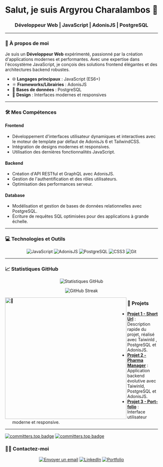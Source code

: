 <h1 align="center">Salut, je suis Argyrou Charalambos 👋</h1>
<h3 align="center">Développeur Web | JavaScript | AdonisJS | PostgreSQL</h3>

---

### 🌟 À propos de moi

Je suis un **Développeur Web** expérimenté, passionné par la création d'applications modernes et performantes. Avec une expertise dans l'écosystème JavaScript, je conçois des solutions frontend élégantes et des architectures backend robustes.

- 🌐 **Langages principaux** : JavaScript (ES6+)
- ⚛️ **Frameworks/Librairies** : AdonisJS
- 💾 **Bases de données** : PostgreSQL
- 🎨 **Design** : Interfaces modernes et responsives

---

### 🛠️ Mes Compétences

#### **Frontend**
- Développement d'interfaces utilisateur dynamiques et interactives avec le moteur de template par défaut de AdonisJs 6 et TailwindCSS.
- Intégration de designs modernes et responsives.
- Utilisation des dernières fonctionnalités JavaScript.

#### **Backend**
- Création d'API RESTful et GraphQL avec AdonisJS.
- Gestion de l'authentification et des rôles utilisateurs.
- Optimisation des performances serveur.

#### **Database**
- Modélisation et gestion de bases de données relationnelles avec PostgreSQL.
- Écriture de requêtes SQL optimisées pour des applications à grande échelle.

---

### 💻 Technologies et Outils

<p align="center">
  <img src="https://img.shields.io/badge/-JavaScript-F7DF1E?logo=javascript&logoColor=white&style=for-the-badge" alt="JavaScript">
  <img src="https://img.shields.io/badge/-AdonisJS-5A45FF?logo=adonisjs&logoColor=white&style=for-the-badge" alt="AdonisJS">
  <img src="https://img.shields.io/badge/-PostgreSQL-336791?logo=postgresql&logoColor=white&style=for-the-badge" alt="PostgreSQL">
  <img src="https://img.shields.io/badge/-CSS3-1572B6?logo=css3&logoColor=white&style=for-the-badge" alt="CSS3">
  <img src="https://img.shields.io/badge/-Git-F05032?logo=git&logoColor=white&style=for-the-badge" alt="Git">
</p>

---

### 📈 Statistiques GitHub

<p align="center">
  <img src="https://github-readme-stats.vercel.app/api?username=ArgyrouCharalambos&show_icons=true&theme=radical&hide_title=true" alt="Statistiques GitHub">
</p>
<p align="center">
  <img src="https://github-readme-streak-stats.herokuapp.com/?user=ArgyrouCharalambos&theme=radical" alt="GitHub Streak">
</p>
<p align="center">
</p>
<img align="left" width="400" alt="🦑" src="https://user-images.githubusercontent.com/22963968/190084456-0e077445-abae-4355-8061-5f0830a48d6e.png">

### 🚀 Projets

- **[Projet 1 - Short Url](https://github.com/ArgyrouCharalambos/qr-code-generator)** : Description rapide du projet, réalisé avec Taiwinld , PostgreSQL et AdonisJS.
- **[Projet 2 - Pharma Manager](https://github.com/ArgyrouCharalambos/PharManager-ERP-)** : Application backend évolutive avec Taiwinld, PostgreSQL et AdonisJS.
- **[Projet 3 - Port-folio](https://github.com/ArgyrouCharalambos/Portfolio)** : Interface utilisateur moderne et responsive.

---

  [![committers.top badge](https://user-badge.committers.top/congo_kinshasa/ArgyrouCharalambos.svg)](https://user-badge.committers.top/congo_kinshasa/ArgyrouCharalambos)
  [![committers.top badge](https://user-badge.committers.top/congo_kinshasa_private/ArgyrouCharalambos.svg)](https://user-badge.committers.top/congo_kinshasa_private/ArgyrouCharalambos)


### 👨‍💻 Contactez-moi

<p align="center">
  <a href="mailto:argykaselve@gmail.com"><img src="https://img.shields.io/badge/-Envoyer%20un%20email-D14836?logo=gmail&logoColor=white&style=for-the-badge" alt="Envoyer un email"></a>
  <a href="https://linkedin.com/in/argyrou-charalambos"><img src="https://img.shields.io/badge/-LinkedIn-0077B5?logo=linkedin&logoColor=white&style=for-the-badge" alt="LinkedIn"></a>
  <a href="https://argyroucharalambos.github.io/Portfolio/"><img src="https://img.shields.io/badge/-Portfolio-FF5722?logo=web&logoColor=white&style=for-the-badge" alt="Portfolio"></a>
</p>